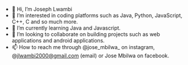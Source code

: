 - 👋 Hi, I’m Joseph Lwambi
- 👀 I’m interested in coding platforms such as Java, Python, JavaScript, C++, C and so much more.
- 🌱 I’m currently learning Java and Javascript.
- 💞️ I’m looking to collaborate on building projects such as web applications and android applications. 
- 📫 How to reach me through @jose_mbilwa_ on instagram, @jlwambi2000@gmail.com (email) or Jose Mbilwa on facebook.

<!---
JoseMbilwa/JoseMbilwa is a ✨ special ✨ repository because its `README.md` (this file) appears on your GitHub profile.
You can click the Preview link to take a look at your changes.
--->

